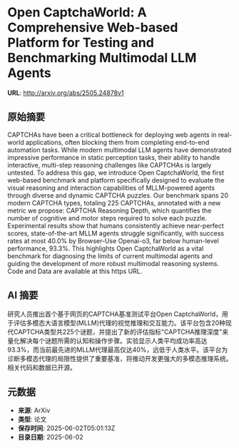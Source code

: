 # Open CaptchaWorld: A Comprehensive Web-based Platform for Testing and Benchmarking Multimodal LLM Agents

**URL**: http://arxiv.org/abs/2505.24878v1

## 原始摘要

CAPTCHAs have been a critical bottleneck for deploying web agents in
real-world applications, often blocking them from completing end-to-end
automation tasks. While modern multimodal LLM agents have demonstrated
impressive performance in static perception tasks, their ability to handle
interactive, multi-step reasoning challenges like CAPTCHAs is largely untested.
To address this gap, we introduce Open CaptchaWorld, the first web-based
benchmark and platform specifically designed to evaluate the visual reasoning
and interaction capabilities of MLLM-powered agents through diverse and dynamic
CAPTCHA puzzles. Our benchmark spans 20 modern CAPTCHA types, totaling 225
CAPTCHAs, annotated with a new metric we propose: CAPTCHA Reasoning Depth,
which quantifies the number of cognitive and motor steps required to solve each
puzzle. Experimental results show that humans consistently achieve near-perfect
scores, state-of-the-art MLLM agents struggle significantly, with success rates
at most 40.0% by Browser-Use Openai-o3, far below human-level performance,
93.3%. This highlights Open CaptchaWorld as a vital benchmark for diagnosing
the limits of current multimodal agents and guiding the development of more
robust multimodal reasoning systems. Code and Data are available at this https
URL.


## AI 摘要

研究人员推出首个基于网页的CAPTCHA基准测试平台Open CaptchaWorld，用于评估多模态大语言模型(MLLM)代理的视觉推理和交互能力。该平台包含20种现代CAPTCHA类型共225个谜题，并提出了新的评估指标"CAPTCHA推理深度"来量化解决每个谜题所需的认知和操作步骤。实验显示人类平均成功率高达93.3%，而当前最先进的MLLM代理最高仅达40%，远低于人类水平。该平台为诊断多模态代理的局限性提供了重要基准，将推动开发更强大的多模态推理系统。相关代码和数据已开源。

## 元数据

- **来源**: ArXiv
- **类型**: 论文
- **保存时间**: 2025-06-02T05:01:13Z
- **目录日期**: 2025-06-02
